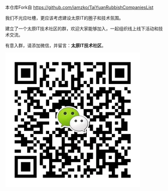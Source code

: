 本仓库Fork自 https://github.com/iamzko/TaiYuanRubbishCompaniesList

我们不光应吐槽，更应该考虑建设太原IT的圈子和技术氛围。

建立了一个太原IT技术社区的群，欢迎大家能够加入，一起组织线上线下活动和技术交流。

有意入群，请添加微信，并留言：**太原IT技术社区**。

![image](./images/contact.jpeg)
